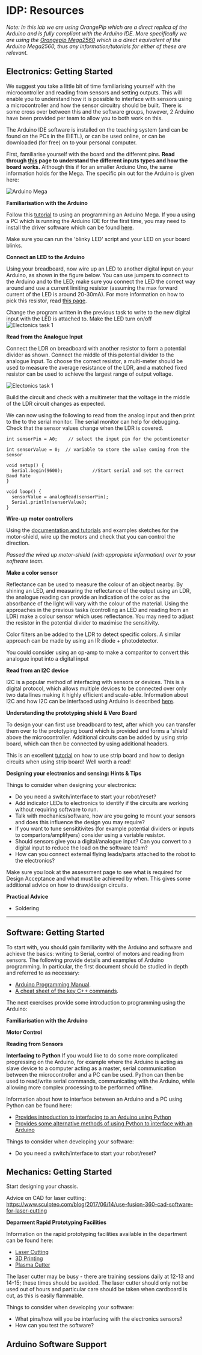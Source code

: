 # IDP: Resources

*Note: In this lab we are using OrangePip which are a direct replica of the Arduino and is fully compliant with the Arduino IDE.  More specifically we are using the [Orangepip Mega2560](https://www.orangepipboards.com/) which is a direct equivalent of the Arduino Mega2560, thus any information/tutorials for either of these are relevant.*

## Electronics: Getting Started

We suggest you take a little bit of time familiarising yourself with the microcontroller and reading from sensors and setting outputs. This will enable you to understand how it is possible to interface with sensors using a microcontroller and how the sensor circuitry should be built. There is some cross over between this and the software groups, however, 2 Arduino have been provided per team to allow you to both work on this.

The Arduino IDE software is installed on the teaching system (and can be found on the PCs in the EIETL), or can be used online, or can be downloaded (for free) on to your personal computer.

First, familiarise yourself with the board and the different pins. **Read through [this](https://www.circuito.io/blog/arduino-uno-pinout/) page to understand the different inputs types and how the board works.**  Although this if for an smaller Arduino Uno, the same information holds for the Mega.  The specific pin out for the Arduino is given here:

![Arduino Mega](mega.jpg)

**Familiarisation with the Arduino**

Follow this [tutorial](https://www.arduino.cc/en/Guide/ArduinoMega2560) to using an programming an Arduino Mega.  If you a using a PC which is running the Arduino IDE for the first time, you may need to install the driver software which can be found [here](https://www.arduino.cc/en/Guide/Windows).  

Make sure you can run the 'blinky LED' script and your LED on your board blinks.

**Connect an LED to the Arduino**

Using your breadboard, now wire up an LED to another digital input on your Arduino, as shown in the figure below.  You can use jumpers to connect to the Arduino and to the LED; make sure you connect the LED the correct way around and use a current limiting resistor (assuming the max forward current of the LED is around 20-30mA).  For more information on how to pick this resistor, read [this page](https://www.build-electronic-circuits.com/current-limiting-resistor/).

Change the program written in the previous task to write to the new digital input with the LED is attached to.  Make the LED turn on/off
![Electonics task 1](e_1.png)

**Read from the Analogue Input**

Connect the LDR on breadboard with another resistor to form a potential divider as shown.  Connect the middle of this potential divider to the analogue Input.  To choose the correct resistor, a multi-meter should be used to measure the average resistance of the LDR, and a matched fixed resistor can be used to achieve the largest range of output voltage.  

![Electonics task 1](e22.png)

Build the circuit and check with a multimeter that the voltage in the middle of the LDR circuit changes as expected.

We can now using the following to read from the analog input and then print to the to the serial monitor.  The serial monitor can help for debugging.  Check that the sensor values change when the LDR is covered.

```
int sensorPin = A0;    // select the input pin for the potentiometer

int sensorValue = 0;  // variable to store the value coming from the sensor

void setup() {
  Serial.begin(9600);           //Start serial and set the correct Baud Rate
}

void loop() {
  sensorValue = analogRead(sensorPin);
  Serial.println(sensorValue);
}
```

**Wire-up motor controllers**

Using the [documentation and tutorials](https://learn.adafruit.com/adafruit-motor-shield-v2-for-arduino/overview) and examples sketches for the motor-shield, wire up the motors and check that you can control the direction.

*Passed the wired up motor-shield (with appropiate information) over to your software team.*

**Make a color sensor**

Reflectance can be used to measure the colour of an object nearby.  By shining an LED, and measuring the reflectance of the output using an LDR, the analogue reading can provide an indication of the color as the absorbance of the light will vary with the colour of the material. Using the approaches in the previous tasks (controlling an LED and reading from an LDR) make a colour sensor which uses reflectance.  You may need to adjust the resistor in the potential divider to maximise the sensitivity.

Color filters an be added to the LDR to detect specific colors. A similar approach can be made by using an IR diode + photodetector.  

You could consider using an op-amp to make a comparitor to convert this analogue input into a digital input

**Read from an I2C device**

I2C is a popular method of interfacing with sensors or devices.  This is a digital protocol, which allows multiple devices to be connected over only two data lines making it highly efficient and scale-able.  Information about I2C and how I2C can be interfaced using Arduino is described [here](https://howtomechatronics.com/tutorials/arduino/how-i2c-communication-works-and-how-to-use-it-with-arduino/).

**Understanding the prototyping shield & Vero Board**

To design your can first use breadboard to test, after which you can transfer them over to the prototyping board which is provided and forms a 'shield' above the microcontroller.  Additional circuits can be added by using strip board, which can then be connected by using additional headers.  

This is an excellent [tutorial](https://electronicsclub.info/stripboard.htm) on how to use strip board and how to design circuits when using strip board!  Well worth a read!

**Designing your electronics and sensing: Hints & Tips**

Things to consider when designing your electronics:
* Do you need a switch/interface to start your robot/reset?
* Add indicator LEDs to electronics to identify if the circuits are working without requiring software to  run.
* Talk with mechanics/software, how are you going to mount your sensors and does this influence the design you may require?
* If you want to tune sensititivites (for example potential dividers or inputs to compartors/amplifyers) consider using a variable resistor.
* Should sensors give you a digital/analogue input? Can you convert to a digital input to reduce the load on the software team?
* How can you connect external flying leads/parts attached to the robot to the electronics?

Make sure you look at the assessment page to see what is required for Design Acceptance and what must be achieved by when. This gives some additional advice on how to draw/design circuits.

**Practical Advice**

* Soldering


---


## Software: Getting Started

To start with, you should gain familiarity with the Arduino and software and achieve the basics: writing to Serial, control of motors and reading from sensors.  The following provide details and examples of Arduino programming.  In particular, the first document should be studied in depth and referred to as necessary:

* [Arduino Programming Manual](https://playground.arduino.cc/uploads/Main/arduino_notebook_v1-1.pdf).
* [A cheat sheet of the key C++ commands](https://dlnmh9ip6v2uc.cloudfront.net/learn/materials/8/Arduino_Cheat_Sheet.pdf).

The next exercises provide some introduction to programming using the Arduino:

**Familiarisation with the Arduino**

**Motor Control**

**Reading from Sensors**

**Interfacing to Python**
If you would like to do some more complicated progressing on the Arduino, for example where the Arduino is acting as slave device to a computer acting as a master, serial communication between the microcontroller and a PC can be used.  Python can then be used to read/write serial commands, communicating with the Arduino, while allowing more complex processing to be performed offline.

Information about how to interface between an Arduino and a PC using Python can be found here:

* [Provides introduction to interfacing to an Arduino using Python](https://circuitdigest.com/microcontroller-projects/arduino-python-tutorial)
* [Provides some alternative methods of using Python to interface with an Arduino](https://playground.arduino.cc/interfacing/python)

Things to consider when developing your software:

* Do you need a switch/interface to start your robot/reset?

## Mechanics: Getting Started

Start designing your chassis.

Advice on CAD for laser cutting: https://www.sculpteo.com/blog/2017/06/14/use-fusion-360-cad-software-for-laser-cutting

**Deparment Rapid Prototyping Facilities**

Information on the rapid prototyping facilities available in the department can be found here:

* [Laser Cutting](https://www.dysoncentre.eng.cam.ac.uk/laser-cutting)
* [3D Printing](https://www.dysoncentre.eng.cam.ac.uk/3d-printing)
* [Plasma Cutter](https://www.dysoncentre.eng.cam.ac.uk/plasma-cutter/cambridge-only/cambridge-only)

The laser cutter may be busy - there are training sessions daily at 12-13 and 14-15; these times should be avoided.  The laser cutter should only not be used out of hours and particular care should be taken when cardboard is cut, as this is easily flammable.


Things to consider when developing your software:
* What pins/how will you be interfacing with the electronics sensors?
* How can you test the software?







## Arduino Software Support
